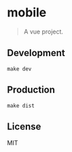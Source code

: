 # mobile
> A vue project.

## Development

```shell
make dev
```

## Production
```
make dist
```

## License
MIT
